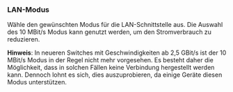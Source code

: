 ### LAN-Modus

Wähle den gewünschten Modus für die LAN-Schnittstelle aus. Die Auswahl des 10 MBit/s Modus kann genutzt werden, um den Stromverbrauch zu reduzieren.

**Hinweis**: In neueren Switches mit Geschwindigkeiten ab 2,5 GBit/s ist der 10 MBit/s Modus in der Regel nicht mehr vorgesehen. Es besteht daher die Möglichkeit, dass in solchen Fällen keine Verbindung hergestellt werden kann. Dennoch lohnt es sich, dies auszuprobieren, da einige Geräte diesen Modus unterstützen.
